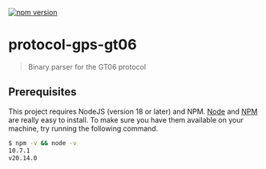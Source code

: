[![npm version](https://badge.fury.io/js/protocol-gps-gt06.svg)](https://badge.fury.io/js/protocol-gps-gt06)
# protocol-gps-gt06

> Binary parser for the GT06 protocol

## Prerequisites

This project requires NodeJS (version 18 or later) and NPM.
[Node](http://nodejs.org/) and [NPM](https://npmjs.org/) are really easy to install.
To make sure you have them available on your machine,
try running the following command.

```sh
$ npm -v && node -v
10.7.1
v20.14.0
```

